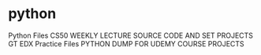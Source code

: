 
# python
Python Files
CS50 WEEKLY LECTURE SOURCE CODE AND SET PROJECTS
GT EDX Practice Files
PYTHON DUMP FOR UDEMY COURSE PROJECTS
